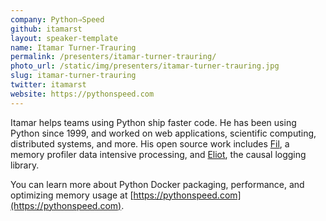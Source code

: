 ```yaml
---
company: Python⇒Speed
github: itamarst
layout: speaker-template
name: Itamar Turner-Trauring
permalink: /presenters/itamar-turner-trauring/
photo_url: /static/img/presenters/itamar-turner-trauring.jpg
slug: itamar-turner-trauring
twitter: itamarst
website: https://pythonspeed.com
---
```


Itamar helps teams using Python ship faster code. He has been using Python since 1999, and worked on web applications, scientific computing, distributed systems, and more. His open source work includes [Fil](https://pythonspeed.com/fil), a memory profiler data intensive processing, and [Eliot](https://eliot.readthedocs.io), the causal logging library.

You can learn more about Python Docker packaging, performance, and optimizing memory usage at [https://pythonspeed.com](https://pythonspeed.com).

